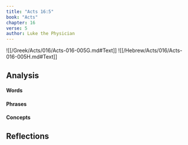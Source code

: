 ```yaml
---
title: "Acts 16:5"
book: "Acts"
chapter: 16
verse: 5
author: Luke the Physician
---
```

![[/Greek/Acts/016/Acts-016-005G.md#Text]]
![[/Hebrew/Acts/016/Acts-016-005H.md#Text]]

## Analysis

#### Words

#### Phrases

#### Concepts

## Reflections
